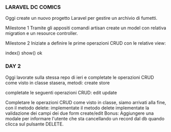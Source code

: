 ### LARAVEL DC COMICS
Oggi create un nuovo progetto Laravel per gestire un archivio di fumetti.

Milestone 1 Tramite gli appositi comandi artisan create un model con relativa migration e un resource controller.


Milestone 2 Iniziate a definire le prime operazioni CRUD con le relative view:

index()
show()
ok 

### DAY 2 
Oggi lavorate sulla stessa repo di ieri e completate le operazioni CRUD come visto in classe stasera, metodi: create store

completate le seguenti operazioni CRUD:
edit
update

Completare le operazioni CRUD come visto in classe, siamo arrivati alla fine, con il metodo delete:
implementate il metodo delete
implementate la validazione dei campi dei due form create/edit
Bonus:
Aggiungere una modale per informare l'utente che sta cancellando un record dal db quando clicca sul pulsante DELETE.
